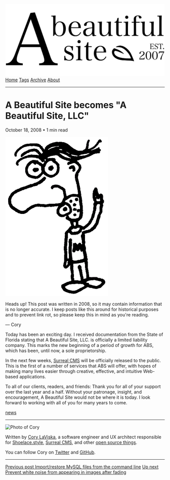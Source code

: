 <a href="../../index.html" class="header-link"><img src="../../images/logos/wordmark.svg" alt="A Beautiful Site" class="wordmark" /></a> <a href="../../index.html" class="nav-item">Home</a> <a href="../../tags/index.html" class="nav-item">Tags</a> <a href="../index.html" class="nav-item">Archive</a> <a href="../../about/index.html" class="nav-item">About</a>

------------------------------------------------------------------------

A Beautiful Site becomes "A Beautiful Site, LLC"
================================================

October 18, 2008 • 1 min read

![A drawing of a cartoon man pointing upwards](../../images/artwork/pointer.gif)

Heads up! This post was written in 2008, so it may contain information that is no longer accurate. I keep posts like this around for historical purposes and to prevent link rot, so please keep this in mind as you're reading.

— Cory

Today has been an exciting day. I received documentation from the State of Florida stating that A Beautiful Site, LLC. is officially a limited liability company. This marks the new beginning of a period of growth for ABS, which has been, until now, a sole proprietorship.

In the next few weeks, [Surreal CMS](http://www.surrealcms.com/) will be officially released to the public. This is the first of a number of services that ABS will offer, with hopes of making many lives easier through creative, effective, and intuitive Web-based applications.

To all of our clients, readers, and friends: Thank you for all of your support over the last year and a half. Without your patronage, insight, and encouragement, A Beautiful Site would not be where it is today. I look forward to working with all of you for many years to come.

<a href="../../tags/news/index.html" class="post-tag">news</a>

------------------------------------------------------------------------

<img src="http://0.gravatar.com/avatar/bf1b3b95fd5b096a3592247c29667b33?s=512" alt="Photo of Cory" class="avatar avatar-small" />

Written by [Cory LaViska](../../index-4.html), a software engineer and UX architect responsible for [Shoelace.style](https://shoelace.style/), [Surreal CMS](https://www.surrealcms.com/), and other [open source things](https://github.com/claviska).

You can follow Cory on [Twitter](https://twitter.com/claviska) and [GitHub](https://github.com/claviska).

------------------------------------------------------------------------

<a href="../import-restore-mysql-files-from-the-command-line/index.html" class="post-nav-previous"><span class="small">Previous post</span> Import/restore MySQL files from the command line</a> <a href="../prevent-white-noise-from-appearing-in-images-after-fading/index.html" class="post-nav-next"><span class="small">Up next</span> Prevent white noise from appearing in images after fading</a>
